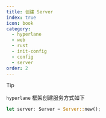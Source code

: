 ```yaml
---
title: 创建 Server
index: true
icon: book
category:
  - hyperlane
  - web
  - rust
  - init-config
  - config
  - server
order: 2
---
```


<Share colorful />

> [!tip]
>
> `hyperlane` 框架创建服务方式如下

```rust
let server: Server = Server::new();
```

<Bottom />
